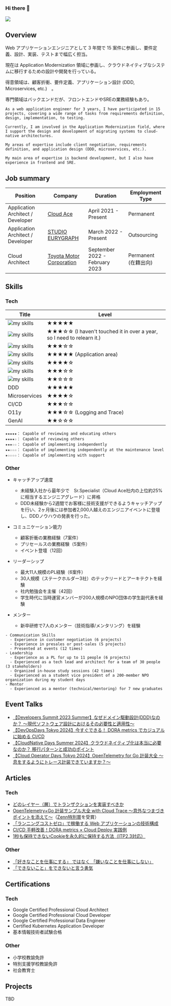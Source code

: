 ### Hi there 👋

[![](https://komarev.com/ghpvc/?username=takuuum&style=flat)](https://github.com/antonkomarev/github-profile-views-counter)

## Overview
Web アプリケーションエンジニアとして 3 年間で 15 案件に参画し、要件定義、設計、実装、テストまで幅広く担当。

現在は Application Modernization 領域に参画し、クラウドネイティブなシステムに移行するための設計や開発を行っている。

得意領域は、顧客折衝、要件定義、アプリケーション設計 (DDD, Microservices, etc.)　。

専門領域はバックエンドだが、フロントエンドやSREの業務経験もあり。

```
As a web application engineer for 3 years, I have participated in 15 projects, covering a wide range of tasks from requirements definition, design, implementation, to testing.

Currently, I am involved in the Application Modernization field, where I support the design and development of migrating systems to cloud-native architectures.

My areas of expertise include client negotiation, requirements definition, and application design (DDD, microservices, etc.).

My main area of expertise is backend development, but I also have experience in frontend and SRE.
```

## Job summary
| Position | Company | Duration | Employment Type |
|---|---|---|---|
| Application Architect / Developer | [Cloud Ace](https://cloud-ace.jp) | April 2021 - Present | Permanent |
| Application Architect / Developer | [STUDIO EURYGRAPH](https://studioeurygraph.com) | March 2022 - Present | Outsourcing |
| Cloud Architect | [Toyota Motor Corporation](https://global.toyota) | September 2022 - February 2023 | Permanent　(在籍出向)|

## Skills
### Tech
| Title | Level |
|---|---|
| <img alt="my skills" src="https://skillicons.dev/icons?theme=light&perline=8&i=go" /> | ★★★★★ |
| <img alt="my skills" src="https://skillicons.dev/icons?theme=light&perline=8&i=py" /> | ★★★☆☆ (I haven't touched it in over a year, so I need to relearn it.) |
| <img alt="my skills" src="https://skillicons.dev/icons?theme=light&perline=8&i=ts,nestjs,nuxt" /> | ★★★☆☆ |
| <img alt="my skills" src="https://skillicons.dev/icons?theme=light&perline=8&i=gcp" /> | ★★★★★ (Application area) |
| <img alt="my skills" src="https://skillicons.dev/icons?theme=light&perline=8&i=docker" /> | ★★★★☆ |
| <img alt="my skills" src="https://skillicons.dev/icons?theme=light&perline=8&i=mysql,postgres" /> | ★★★☆☆ |
| <img alt="my skills" src="https://skillicons.dev/icons?theme=light&perline=8&i=terraform" /> | ★★☆☆☆　|
| DDD | ★★★★★ |
| Microservices | ★★★★☆ |
| CI/CD | ★★★☆☆ |
| O11y | ★★★☆☆ (Logging and Trace) |
| GenAI | ★★☆☆☆ |
<!-- 
| <img alt="my skills" src="https://skillicons.dev/icons?theme=light&perline=8&i=aws" /> | ☆☆☆☆☆ (I'm studying.) |
| <img alt="my skills" src="https://skillicons.dev/icons?theme=light&perline=8&i=terraform" /> | ☆☆☆☆☆ (I'm studying.) |  -->
<!-- [![Top Langs](https://github-readme-stats.vercel.app/api/top-langs/?username=takuuum)](https://github.com/anuraghazra/github-readme-stats) -->

```
★★★★★： Capable of reviewing and educating others
★★★★☆： Capable of reviewing others
★★★☆☆： Capable of implementing independently
★★☆☆☆： Capable of implementing independently at the maintenance level
★☆☆☆☆： Capable of implementing with support
```

### Other
- キャッチアップ速度
  - 未経験入社から最年少で　Sr.Specialist（Cloud Ace社内の上位約25%に相当するエンジニアグレード）に昇格
  - DDD未経験から2週間でお客様に技術支援ができるようキャッチアップを行い、2ヶ月後には参加者2,000人越えのエンジニアイベントに登壇し、DDDノウハウの発表を行った。
- コミュニケーション能力
  - 顧客折衝の業務経験（7案件）
  - プリセールスの業務経験（5案件）
  - イベント登壇（12回）

- リーダーシップ
  - 最大11人規模のPL経験（6案件）
  - 30人規模（ステークホルダー3社）のテックリードとアーキテクトを経験
  - 社内勉強会を主催（42回） <!-- ２０２４・７・28時点-->
  - 学生時代に当時運営メンバーが200人規模のNPO団体の学生副代表を経験

- メンター
  - 新卒研修で7人のメンター（技術指導/メンタリング）を経験

```
- Communication Skills
  - Experience in customer negotiation (6 projects)
  - Experience in presales or post-sales (5 projects)
  - Presented at events (12 times)
- Leadership
  - Experience as a PL for up to 11 people (6 projects)
  - Experienced as a tech lead and architect for a team of 30 people (3 stakeholders)
  - Organized in-house study sessions (42 times)
  - Experienced as a student vice president of a 200-member NPO organization during my student days
- Mentor
  - Experienced as a mentor (technical/mentoring) for 7 new graduates
```

## Event Talks
- [【Developers Summit 2023 Summer】なぜドメイン駆動設計(DDD)なのか？ ～現代ソフトウェア設計におけるその必要性と適用性～](https://codezine.jp/devonline/archive/session/157)
- [【DevOpsDays Tokyo 2024】今すぐできる！ DORA metrics でカジュアルに始める CI/CD](https://confengine.com/conferences/devopsdays-tokyo-2024/proposal/19720/dora-metrics-cicd)
- [【CloudNative Days Summer 2024】クラウドネイティブ化は本当に必要なのか？ 移行パターンと成功のポイント](https://event.cloudnativedays.jp/cnds2024/talks/2261)
- [【Cloud Operator Days Tokyo 2024】OpenTelemetry for Go 計装大全 〜息をするようにトレース計装できていますか？〜](https://event2024.cloudopsdays.com/2024/07/06/12/)

## Articles
### Tech
- [どのレイヤー（層）でトランザクションを実装すべきか](https://zenn.dev/cloud_ace/articles/transaction-architecture)
- [OpenTelemetry+Go 計装サンプル大全 with Cloud Trace 〜意外なつまづきポイントを添えて〜](https://zenn.dev/cloud_ace/articles/opentelemetry-go)（[Zenn特別賞](https://info.zenn.dev/2024-03-12-campaign-gc24-result)を受賞）
- [「ランニングコストゼロ」で稼働する Web アプリケーションの技術構成](https://zenn.dev/cloud_ace/articles/free-web-architecture)
- [CI/CD 手軽改善！DORA metrics × Cloud Deploy 実践例](https://zenn.dev/cloud_ace/articles/cicd-clouddeploy)
- [1秒も保持できないCookieを永久的に保持する方法（ITP2.3対応）](https://qiita.com/takuuuum/items/ad445844eb131d5e59cb)
### Other
- [「好きなことを仕事にする」 ではなく 「嫌いなことを仕事にしない」](https://note.com/mizutaku0705/n/nb61178496061)
- [「できないこと」をできないと言う勇気](https://note.com/mizutaku0705/n/nafbca7b3635f)

## Certifications
### Tech
- Google Certified Professional Cloud Architect
- Google Certified Professional Cloud Developer
- Google Certified Professional Data Engineer
- Certified Kubernetes Application Developer
- 基本情報技術者試験合格

### Other
- 小学校教諭免許
- 特別支援学校教諭免許
- 社会教育士
  
## Projects
TBD
